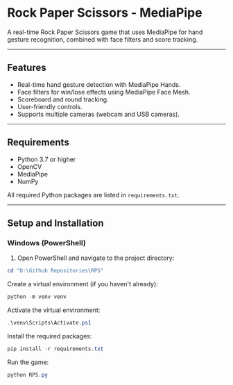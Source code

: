 # Rock Paper Scissors - MediaPipe

A real-time Rock Paper Scissors game that uses MediaPipe for hand gesture recognition, combined with face filters and score tracking.

---

## Features

- Real-time hand gesture detection with MediaPipe Hands.
- Face filters for win/lose effects using MediaPipe Face Mesh.
- Scoreboard and round tracking.
- User-friendly controls.
- Supports multiple cameras (webcam and USB cameras).

---

## Requirements

- Python 3.7 or higher
- OpenCV
- MediaPipe
- NumPy

All required Python packages are listed in `requirements.txt`.

---

## Setup and Installation

### Windows (PowerShell)

1. Open PowerShell and navigate to the project directory:

```powershell
cd "D:\Github Repositories\RPS"
```

Create a virtual environment (if you haven't already):

```powershell
python -m venv venv
```

Activate the virtual environment:

```powershell
.\venv\Scripts\Activate.ps1
```

Install the required packages:

```powershell
pip install -r requirements.txt
```

Run the game:

```powershell
python RPS.py
```
